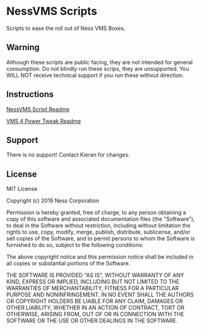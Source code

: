 # NessVMS Scripts

Scripts to ease the roll out of Ness VMS Boxes. 

## Warning
Although these scripts are public facing, they are not intended for general consumption. Do not blindly run these scrips, they are unsupported. 
You WILL NOT receive technical support if you run these without direction.

## Instructions
[NessVMS Script Readme](https://github.com/nesscs/NessVMS/blob/master/nessvmssetup.README.md)

[VMS 4 Power Tweak Readme](https://github.com/nesscs/NessVMS/blob/master/vms4power.README.md)


## Support
There is no support! Contact Kieran for changes.

## License
MIT License

Copyright (c) 2019 Ness Corporation

Permission is hereby granted, free of charge, to any person obtaining a copy
of this software and associated documentation files (the "Software"), to deal
in the Software without restriction, including without limitation the rights
to use, copy, modify, merge, publish, distribute, sublicense, and/or sell
copies of the Software, and to permit persons to whom the Software is
furnished to do so, subject to the following conditions:

The above copyright notice and this permission notice shall be included in all
copies or substantial portions of the Software.

THE SOFTWARE IS PROVIDED "AS IS", WITHOUT WARRANTY OF ANY KIND, EXPRESS OR
IMPLIED, INCLUDING BUT NOT LIMITED TO THE WARRANTIES OF MERCHANTABILITY,
FITNESS FOR A PARTICULAR PURPOSE AND NONINFRINGEMENT. IN NO EVENT SHALL THE
AUTHORS OR COPYRIGHT HOLDERS BE LIABLE FOR ANY CLAIM, DAMAGES OR OTHER
LIABILITY, WHETHER IN AN ACTION OF CONTRACT, TORT OR OTHERWISE, ARISING FROM,
OUT OF OR IN CONNECTION WITH THE SOFTWARE OR THE USE OR OTHER DEALINGS IN THE
SOFTWARE.
